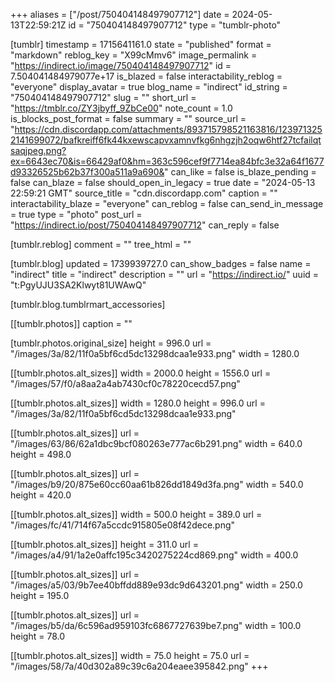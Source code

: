 +++
aliases = ["/post/750404148497907712"]
date = 2024-05-13T22:59:21Z
id = "750404148497907712"
type = "tumblr-photo"

[tumblr]
timestamp = 1715641161.0
state = "published"
format = "markdown"
reblog_key = "X99cMmv6"
image_permalink = "https://indirect.io/image/750404148497907712"
id = 7.504041484979077e+17
is_blazed = false
interactability_reblog = "everyone"
display_avatar = true
blog_name = "indirect"
id_string = "750404148497907712"
slug = ""
short_url = "https://tmblr.co/ZY3jbyff_9ZbCe00"
note_count = 1.0
is_blocks_post_format = false
summary = ""
source_url = "https://cdn.discordapp.com/attachments/893715798521163816/1239713252141699072/bafkreiff6fk44kxewscapvxamnvfkg6nhgzjh2oqw6htf27tcfailqtsaqjpeg.png?ex=6643ec70&is=66429af0&hm=363c596cef9f7714ea84bfc3e32a64f1677d93326525b62b37f300a511a9a690&"
can_like = false
is_blaze_pending = false
can_blaze = false
should_open_in_legacy = true
date = "2024-05-13 22:59:21 GMT"
source_title = "cdn.discordapp.com"
caption = ""
interactability_blaze = "everyone"
can_reblog = false
can_send_in_message = true
type = "photo"
post_url = "https://indirect.io/post/750404148497907712"
can_reply = false

[tumblr.reblog]
comment = ""
tree_html = ""

[tumblr.blog]
updated = 1739939727.0
can_show_badges = false
name = "indirect"
title = "indirect"
description = ""
url = "https://indirect.io/"
uuid = "t:PgyUJU3SA2Klwyt81UWAwQ"

[tumblr.blog.tumblrmart_accessories]

[[tumblr.photos]]
caption = ""

[tumblr.photos.original_size]
height = 996.0
url = "/images/3a/82/11f0a5bf6cd5dc13298dcaa1e933.png"
width = 1280.0

[[tumblr.photos.alt_sizes]]
width = 2000.0
height = 1556.0
url = "/images/57/f0/a8aa2a4ab7430cf0c78220cecd57.png"

[[tumblr.photos.alt_sizes]]
width = 1280.0
height = 996.0
url = "/images/3a/82/11f0a5bf6cd5dc13298dcaa1e933.png"

[[tumblr.photos.alt_sizes]]
url = "/images/63/86/62a1dbc9bcf080263e777ac6b291.png"
width = 640.0
height = 498.0

[[tumblr.photos.alt_sizes]]
url = "/images/b9/20/875e60cc60aa61b826dd1849d3fa.png"
width = 540.0
height = 420.0

[[tumblr.photos.alt_sizes]]
width = 500.0
height = 389.0
url = "/images/fc/41/714f67a5ccdc915805e08f42dece.png"

[[tumblr.photos.alt_sizes]]
height = 311.0
url = "/images/a4/91/1a2e0affc195c3420275224cd869.png"
width = 400.0

[[tumblr.photos.alt_sizes]]
url = "/images/a5/03/9b7ee40bffdd889e93dc9d643201.png"
width = 250.0
height = 195.0

[[tumblr.photos.alt_sizes]]
url = "/images/b5/da/6c596ad959103fc6867727639be7.png"
width = 100.0
height = 78.0

[[tumblr.photos.alt_sizes]]
width = 75.0
height = 75.0
url = "/images/58/7a/40d302a89c39c6a204eaee395842.png"
+++
